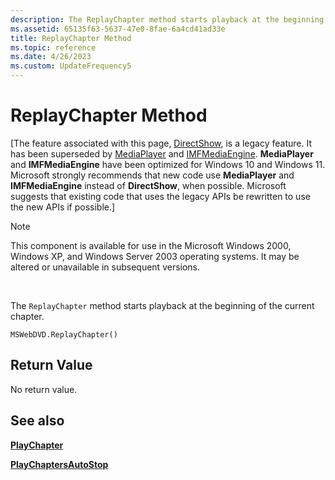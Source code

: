 ```yaml
---
description: The ReplayChapter method starts playback at the beginning of the current chapter.
ms.assetid: 65135f63-5637-47e0-8fae-6a4cd41ad33e
title: ReplayChapter Method
ms.topic: reference
ms.date: 4/26/2023
ms.custom: UpdateFrequency5
---
```


# ReplayChapter Method

\[The feature associated with this page, [DirectShow](/windows/win32/directshow/directshow), is a legacy feature. It has been superseded by [MediaPlayer](/uwp/api/Windows.Media.Playback.MediaPlayer) and [IMFMediaEngine](/windows/win32/api/mfmediaengine/nn-mfmediaengine-imfmediaengine). **MediaPlayer** and **IMFMediaEngine** have been optimized for Windows 10 and Windows 11. Microsoft strongly recommends that new code use **MediaPlayer** and **IMFMediaEngine** instead of **DirectShow**, when possible. Microsoft suggests that existing code that uses the legacy APIs be rewritten to use the new APIs if possible.\]

> [!Note]  
> This component is available for use in the Microsoft Windows 2000, Windows XP, and Windows Server 2003 operating systems. It may be altered or unavailable in subsequent versions.

 

The `ReplayChapter` method starts playback at the beginning of the current chapter.

``` syntax
MSWebDVD.ReplayChapter()
```

## Return Value

No return value.

## See also

<dl> <dt>

[**PlayChapter**](playchapter-method.md)
</dt> <dt>

[**PlayChaptersAutoStop**](playchaptersautostop-method.md)
</dt> </dl>

 

 




